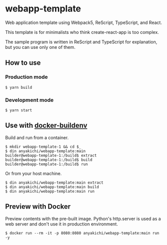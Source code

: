 # webapp-template

Web application template using Webpack5, ReScript, TypeScript, and React.

This template is for minimalists who think create-react-app is too
complex.

The sample program is written in ReScript and TypeScript for explanation,
but you can use only one of them.

## How to use

### Production mode

```
$ yarn build
```

### Development mode

```
$ yarn start
```

## Use with [docker-buildenv](https://github.com/anyakichi/docker-buildenv)

Build and run from a container.

```
$ mkdir webapp-template-1 && cd $_
$ din anyakichi/webapp-template:main
builder@webapp-template-1:/build$ extract
builder@webapp-template-1:/build$ build
builder@webapp-template-1:/build$ run
```

Or from your host machine.

```
$ din anyakichi/webapp-template:main extract
$ din anyakichi/webapp-template:main build
$ din anyakichi/webapp-template:main run
```

## Preview with Docker

Preview contents with the pre-built image. Python's http.server is used
as a web server and don't use it in production environment.

```
$ docker run --rm -it -p 8080:8080 anyakichi/webapp-template:main run -y
```
